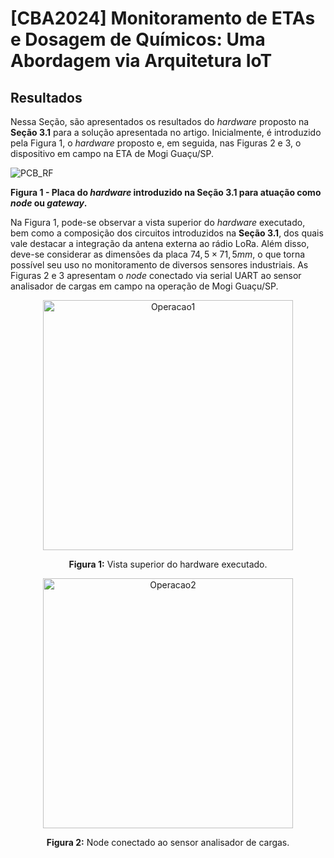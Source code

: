 # [CBA2024] Monitoramento de ETAs e Dosagem de Químicos: Uma Abordagem via Arquitetura IoT

## Resultados

Nessa Seção, são apresentados os resultados do _hardware_ proposto na __Seção 3.1__ para a solução apresentada no artigo. Inicialmente, é introduzido pela Figura 1, o _hardware_ proposto e, em seguida, nas Figuras 2 e 3, o dispositivo em campo na ETA de Mogi Guaçu/SP.

![PCB_RF](https://github.com/user-attachments/assets/0a6a737a-4fe1-4ac1-a2b9-3f4ec2e0305a)

__Figura 1 - Placa do _hardware_ introduzido na Seção 3.1 para atuação como _node_ ou _gateway_.__

Na Figura 1, pode-se observar a vista superior do _hardware_ executado, bem como a composição dos circuitos introduzidos na __Seção 3.1__, dos quais vale destacar a integração da antena externa ao rádio LoRa. Além disso, deve-se considerar as dimensões da placa $74,5 \times 71,5 mm$, o que torna possível seu uso no monitoramento de diversos sensores industriais. As Figuras 2 e 3 apresentam o _node_ conectado via serial UART ao sensor analisador de cargas em campo na operação de Mogi Guaçu/SP.

<div align="center">
  <img src="https://github.com/user-attachments/assets/365aa2f1-d0d3-4be2-b421-4409b4330b71" alt="Operacao1" width="400"/>
  <p><b>Figura 1:</b> Vista superior do hardware executado.</p>
</div>

<div align="center">
  <img src="https://github.com/user-attachments/assets/b6733cc1-37bc-4bf8-a86e-6cd8c1582790" alt="Operacao2" width="400"/>
  <p><b>Figura 2:</b> Node conectado ao sensor analisador de cargas.</p>
</div>

